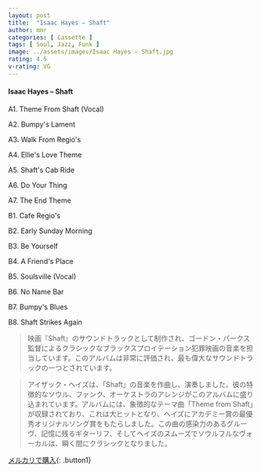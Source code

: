 ```yaml
---
layout: post
title:  "Isaac Hayes – Shaft"
author: mmr
categories: [ Cassette ]
tags: [ Soul, Jazz, Funk ]
image: ../assets/images/Isaac Hayes – Shaft.jpg
rating: 4.5
v-rating: VG
---
```


#### Isaac Hayes – Shaft

A1. Theme From Shaft (Vocal)

A2. Bumpy's Lament

A3. Walk From Regio's

A4. Ellie's Love Theme

A5. Shaft's Cab Ride

A6. Do Your Thing

A7. The End Theme

B1. Cafe Regio's

B2. Early Sunday Morning

B3. Be Yourself

B4. A Friend's Place

B5. Soulsville (Vocal)

B6. No Name Bar

B7. Bumpy's Blues

B8. Shaft Strikes Again

> 映画『Shaft』のサウンドトラックとして制作され、ゴードン・パークス監督によるクラシックなブラックスプロイテーション犯罪映画の音楽を担当しています。このアルバムは非常に評価され、最も偉大なサウンドトラックの一つとされています。

> アイザック・ヘイズは、「Shaft」の音楽を作曲し、演奏しました。彼の特徴的なソウル、ファンク、オーケストラのアレンジがこのアルバムに盛り込まれています。アルバムには、象徴的なテーマ曲「Theme from Shaft」が収録されており、これは大ヒットとなり、ヘイズにアカデミー賞の最優秀オリジナルソング賞をもたらしました。この曲の感染力のあるグルーヴ、記憶に残るギターリフ、そしてヘイズのスムーズでソウルフルなヴォーカルは、瞬く間にクラシックとなりました。


[メルカリで購入](https://jp.mercari.com/item/m61703287444?afid=6142608987){: .button1}

